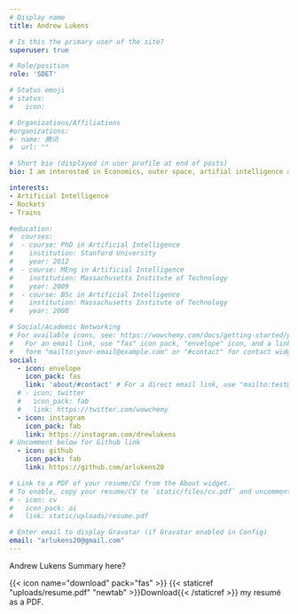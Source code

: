 ```yaml
---
# Display name
title: Andrew Lukens

# Is this the primary user of the site?
superuser: true

# Role/position
role: 'SDET'

# Status emoji
# status:
#   icon: 

# Organizations/Affiliations
#organizations:
#- name: 腾讯
#  url: ""

# Short bio (displayed in user profile at end of posts)
bio: I am interested in Economics, outer space, artifial intelligence and Futurism.

interests:
- Artificial Intelligence
- Rockets
- Trains

#education:
#  courses:
#  - course: PhD in Artificial Intelligence
#    institution: Stanford University
#    year: 2012
#  - course: MEng in Artificial Intelligence
#    institution: Massachusetts Institute of Technology
#    year: 2009
#  - course: BSc in Artificial Intelligence
#    institution: Massachusetts Institute of Technology
#    year: 2008

# Social/Academic Networking
# For available icons, see: https://wowchemy.com/docs/getting-started/page-builder/#icons
#   For an email link, use "fas" icon pack, "envelope" icon, and a link in the
#   form "mailto:your-email@example.com" or "#contact" for contact widget.
social:
  - icon: envelope
    icon_pack: fas
    link: 'about/#contact' # For a direct email link, use "mailto:test@example.org".
  # - icon: twitter
  #   icon_pack: fab
  #   link: https://twitter.com/wowchemy
  - icon: instagram
    icon_pack: fab
    link: https://instagram.com/drewlukens
# Uncomment below for Github link
  - icon: github
    icon_pack: fab
    link: https://github.com/arlukens20

# Link to a PDF of your resume/CV from the About widget.
# To enable, copy your resume/CV to `static/files/cv.pdf` and uncomment the lines below.
# - icon: cv
#   icon_pack: ai
#   link: static/uploads/resume.pdf

# Enter email to display Gravatar (if Gravatar enabled in Config)
email: "arlukens20@gmail.com"
---
```


Andrew Lukens Summary here?

{{< icon name="download" pack="fas" >}} {{< staticref "uploads/resume.pdf" "newtab" >}}Download{{< /staticref >}} my resumé as a PDF.
